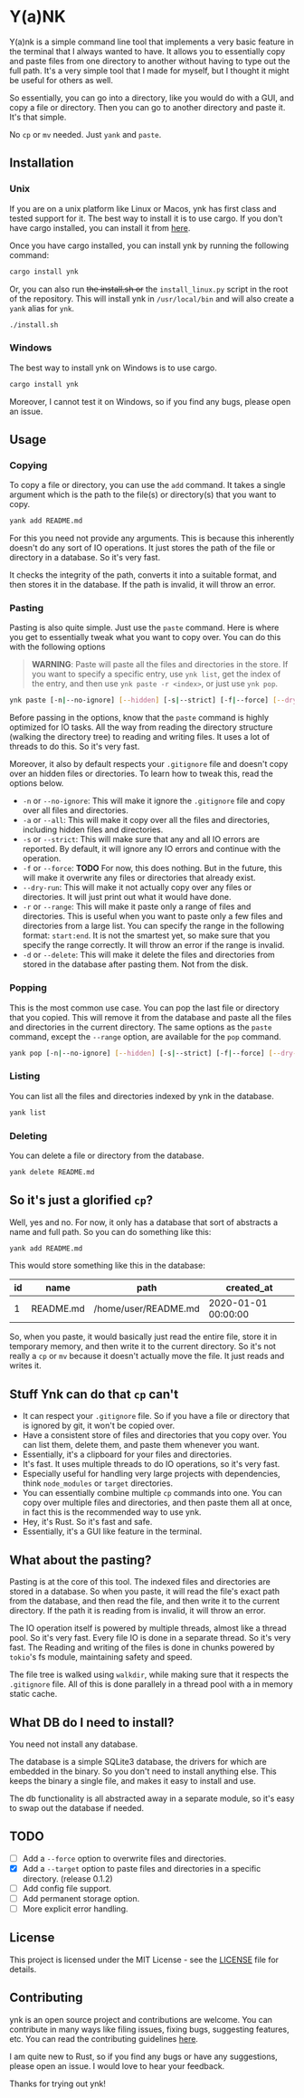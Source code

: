 # Y(a)NK

Y(a)nk is a simple command line tool that implements a very basic feature in the terminal that I always wanted to have. It allows you to essentially copy and paste files from one directory to another without having to type out the full path. It's a very simple tool that I made for myself, but I thought it might be useful for others as well.

So essentially, you can go into a directory, like you would do with a GUI, and copy a file or directory. Then you can go to another directory and paste it. It's that simple.

No `cp` or `mv` needed. Just `yank` and `paste`.

## Installation

### Unix

If you are on a unix platform like Linux or Macos, ynk has first class and tested support for it. The best way to install it is to use cargo. If you don't have cargo installed, you can install it from [here](https://rustup.rs/).

Once you have cargo installed, you can install ynk by running the following command:

```bash
cargo install ynk
```

Or, you can also run ~~the install.sh or~~ the `install_linux.py` script in the root of the repository. This will install ynk in `/usr/local/bin` and will also create a `yank` alias for `ynk`.

```bash
./install.sh
```

### Windows

The best way to install ynk on Windows is to use cargo.

```bash
cargo install ynk
```

Moreover, I cannot test it on Windows, so if you find any bugs, please open an issue.

## Usage

### Copying

To copy a file or directory, you can use the `add` command. It takes a single argument which is the path to the file(s) or directory(s) that you want to copy.

```bash
yank add README.md
```

For this you need not provide any arguments. This is because this inherently doesn't do any sort of IO operations. It just stores the path of the file or directory in a database. So it's very fast.

It checks the integrity of the path, converts it into a suitable format, and then stores it in the database. If the path is invalid, it will throw an error.

### Pasting

Pasting is also quite simple. Just use the `paste` command. Here is where you get to essentially tweak what you want to copy over. You can do this with the following options

> **WARNING**: Paste will paste all the files and directories in the store. If you want to specify a specific entry, use `ynk list`, get the index of the entry, and then use `ynk paste -r <index>`, or just use `ynk pop`.

```bash
ynk paste [-n|--no-ignore] [--hidden] [-s|--strict] [-f|--force] [--dry-run] [-r|--range <start:end>] [-d|--delete] FOLDER_NAME
```

Before passing in the options, know that the `paste` command is highly optimized for IO tasks. All the way from reading the directory structure (walking the directory tree) to reading and writing files. It uses a lot of threads to do this. So it's very fast.

Moreover, it also by default respects your `.gitignore` file and doesn't copy over an hidden files or directories. To learn how to tweak this, read the options below.

- `-n` or `--no-ignore`: This will make it ignore the `.gitignore` file and copy over all files and directories.
- `-a` or `--all`: This will make it copy over all the files and directories, including hidden files and directories.
- `-s` or `--strict`: This will make sure that any and all IO errors are reported. By default, it will ignore any IO errors and continue with the operation.
- `-f` or `--force`: **TODO** For now, this does nothing. But in the future, this will make it overwrite any files or directories that already exist.
- `--dry-run`: This will make it not actually copy over any files or directories. It will just print out what it would have done.
- `-r` or `--range`: This will make it paste only a range of files and directories. This is useful when you want to paste only a few files and directories from a large list. You can specify the range in the following format: `start:end`.
It is not the smartest yet, so make sure that you specify the range correctly. It will throw an error if the range is invalid.
- `-d` or `--delete`: This will make it delete the files and directories from stored in the database after pasting them. Not from the disk.

### Popping

This is the most common use case.
You can pop the last file or directory that you copied. This will remove it from the database and paste all the files and directories in the current directory.
The same options as the `paste` command, except the `--range` option, are available for the `pop` command.

```bash
yank pop [-n|--no-ignore] [--hidden] [-s|--strict] [-f|--force] [--dry-run] [-d|--delete] FOLDER_NAME
```

### Listing

You can list all the files and directories indexed by ynk in the database.

```bash
yank list
```

### Deleting

You can delete a file or directory from the database.

```bash
yank delete README.md
```

## So it's just a glorified `cp`?

Well, yes and no. For now, it only has a database that sort of abstracts a name and full path. So you can do something like this:

```bash
yank add README.md
```

This would store something like this in the database:

| id | name     | path       | created_at |
|----|----------|------------|------------|
| 1  | README.md| /home/user/README.md | 2020-01-01 00:00:00 |

So, when you paste, it would basically just read the entire file, store it in temporary memory, and then write it to the current directory. So it's not really a `cp` or `mv` because it doesn't actually move the file. It just reads and writes it.

## Stuff Ynk can do that `cp` can't

- It can respect your `.gitignore` file. So if you have a file or directory that is ignored by git, it won't be copied over.
- Have a consistent store of files and directories that you copy over. You can list them, delete them, and paste them whenever you want.
- Essentially, it's a clipboard for your files and directories.
- It's fast. It uses multiple threads to do IO operations, so it's very fast.
- Especially useful for handling very large projects with dependencies, think `node_modules` or `target` directories.
- You can essentially combine multiple `cp` commands into one. You can copy over multiple files and directories, and then paste them all at once, in fact this is the recommended way to use ynk.
- Hey, it's Rust. So it's fast and safe.
- Essentially, it's a GUI like feature in the terminal.

## What about the pasting?

Pasting is at the core of this tool. The indexed files and directories are stored in a database. So when you paste, it will read the file's exact path from the database, and then read the file, and then write it to the current directory.
If the path it is reading from is invalid, it will throw an error.

The IO operation itself is powered by multiple threads, almost like a thread pool. So it's very fast. Every file IO is done in a separate thread. So it's very fast.
The Reading and writing of the files is done in chunks powered by `tokio`'s fs module, maintaining safety and speed.

The file tree is walked using `walkdir`, while making sure that it respects the `.gitignore` file. All of this is done parallely in a thread pool with a in memory static cache.

## What DB do I need to install?

You need not install any database.

The database is a simple SQLite3 database, the drivers for which are embedded in the binary. So you don't need to install anything else. This keeps the binary a single file, and makes it easy to install and use.

The db functionality is all abstracted away in a separate module, so it's easy to swap out the database if needed.

## TODO

- [ ] Add a `--force` option to overwrite files and directories.
- [x] Add a `--target` option to paste files and directories in a specific directory. (release 0.1.2)
- [ ] Add config file support.
- [ ] Add permanent storage option.
- [ ] More explicit error handling.

## License

This project is licensed under the MIT License - see the [LICENSE](LICENSE) file for details.

## Contributing

ynk is an open source project and contributions are welcome. You can contribute in many ways like filing issues, fixing bugs, suggesting features, etc. You can read the contributing guidelines [here](CONTRIBUTING.md).

I am quite new to Rust, so if you find any bugs or have any suggestions, please open an issue. I would love to hear your feedback.

Thanks for trying out ynk!
